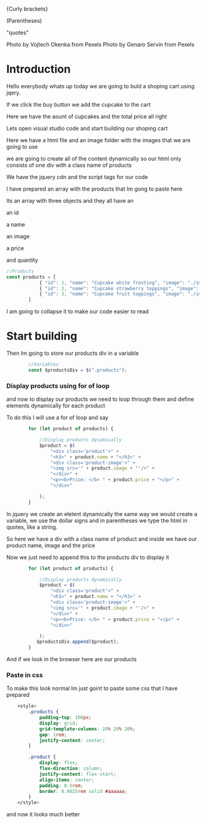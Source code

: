 {Curly brackets}

(Parentheses)

"quotes"

Photo by Vojtech Okenka from Pexels
Photo by Genaro Servín from Pexels



# Introduction

Hello everybody whats up today we are going to buld a shoping cart using jqery.

If we click the buy button we add the cupcake to the cart

Here we have the aount of cupcakes and the total price all right

Lets open visual studio code and start building our shoping cart

Here we have a html file and an image folder with the images that we are going to use

we are going to create all of the content dynamically so our html
only consists of one div with a class name of products

We have the jquery cdn and the script tags for our code

I have prepared an array with the products that Im gong to paste here

 Its an array with three objects and they all have an

an id

a name

an image

a price

and quantity

```javascript
//Products   
const products = [
            { "id": 1, "name": "Cupcake white frosting", "image": "./images/cake1.jpg", "price": 90, "quantity": 4 },
            { "id": 2, "name": "Cupcake strawberry toppings", "image": "./images/cake2.jpg", "price": 90, "quantity": 2 },
            { "id": 3, "name": "Cupcake fruit toppings", "image": "./images/cake3.jpg", "price": 100, "quantity": 0 }
        ]
```

I am going to collapse it to make our code easier to read

# Start building

Then Im going to store our products div in a variable

```javascript
        //Variables
        const $productsDiv = $(".products");
```



### Display products using for of loop

and now to display our products we need to loop through them  and define elements dynamically for each product 

To do this I will use a for of loop and say

```javascript
        for (let product of products) {

            //Display products dynamically
            $product = $(
                "<div class='product'>" +
                "<h3>" + product.name + "</h3>" +
                "<div class='product-image'>" +
                "<img src='" + product.image + "'/>" +
                "</div>" +
                "<p><b>Price: </b> " + product.price + "</p>" +
                "</div>"

            );
        }
```

In jquery we create an elelent dynamically the same way we would create a variable, we use the dollar signs and in parentheses we type the html in quotes, like a string.

So here we have a div with a class name of product and inside we have our product name, image and the price

Now we just need to append this to the products div to display it

```javascript
        for (let product of products) {

            //Display products dynamically
            $product = $(
                "<div class='product'>" +
                "<h3>" + product.name + "</h3>" +
                "<div class='product-image'>" +
                "<img src='" + product.image + "'/>" +
                "</div>" +
                "<p><b>Price: </b> " + product.price + "</p>" +
                "</div>"

            );
           $productsDiv.append($product);
        }
```

And if we look in the browser here are our products



### Paste in css

To make this look normal Im just goint to paste some css that I have prepared

```css
    <style>
        .products {
            padding-top: 100px;
            display: grid;
            grid-template-columns: 20% 20% 20%;
            gap: 1rem;
            justify-content: center;
        }

        .product {
            display: flex;
            flex-direction: column;
            justify-content: flex-start;
            align-items: center;
            padding: 0.5rem;
            border: 0.0625rem solid #aaaaaa;
        }
    </style>
```

and now it looks much better












